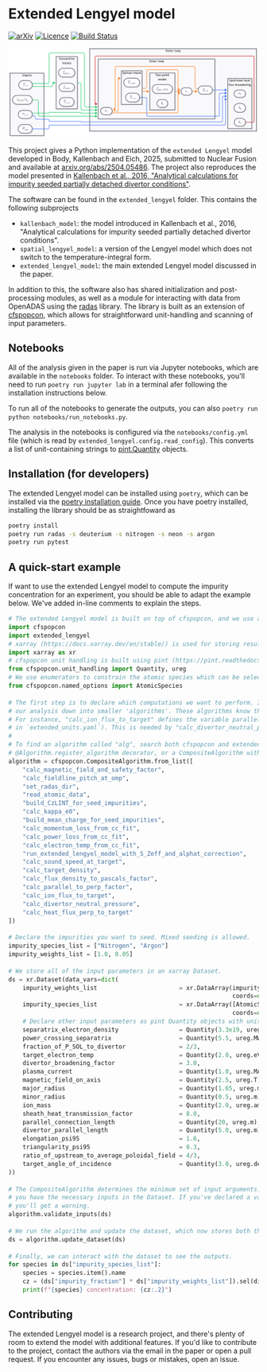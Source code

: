 # Extended Lengyel model

[![arXiv](http://img.shields.io/badge/arXiv-arXiv%3A2504.05486-B31B1B.svg)](https://arxiv.org/abs/2504.05486)
[![Licence](https://img.shields.io/badge/Software%20License-MIT-brightgreen)](LICENSE)
[![Build Status](https://github.com/cfs-energy/extended-lengyel/actions/workflows/workflow_actions.yml/badge.svg)](https://github.com/cfs-energy/extended-lengyel/actions)

![flowchart](.github/flowchart.png)

This project gives a Python implementation of the `extended Lengyel` model developed in Body, Kallenbach and Eich, 2025, submitted to Nuclear Fusion and available at [arxiv.org/abs/2504.05486](https://arxiv.org/abs/2504.05486). The project also reproduces the model presented in [Kallenbach et al., 2016, "Analytical calculations for impurity seeded  partially detached divertor conditions"](http://dx.doi.org/10.1088/0741-3335/58/4/045013).

The software can be found in the `extended_lengyel` folder. This contains the following subprojects
* `kallenbach_model`: the model introduced in Kallenbach et al., 2016, "Analytical calculations for impurity seeded  partially detached divertor conditions".
* `spatial_lengyel_model`: a version of the Lengyel model which does not switch to the temperature-integral form.
* `extended_lengyel_model`: the main extended Lengyel model discussed in the paper.

In addition to this, the software also has shared initialization and post-processing modules, as well as a module for interacting with data from OpenADAS using the [radas](https://github.com/cfs-energy/radas) library. The library is built as an extension of [cfspopcon](https://github.com/cfs-energy/cfspopcon), which allows for straightforward unit-handling and scanning of input parameters.

## Notebooks

All of the analysis given in the paper is run via Jupyter notebooks, which are available in the `notebooks` folder. To interact with these notebooks, you'll need to run `poetry run jupyter lab` in a terminal afer following the installation instructions below.

To run all of the notebooks to generate the outputs, you can also `poetry run python notebooks/run_notebooks.py`.

The analysis in the notebooks is configured via the `notebooks/config.yml` file (which is read by `extended_lengyel.config.read_config`). This converts a list of unit-containing strings to [pint.Quantity](https://pint.readthedocs.io/en/stable/user/defining-quantities.html) objects.

## Installation (for developers)

The extended Lengyel model can be installed using `poetry`, which can be installed via the [poetry installation guide](https://python-poetry.org/docs/#installation). Once you have poetry installed, installing the library should be as straightfoward as
```bash
poetry install
poetry run radas -s deuterium -s nitrogen -s neon -s argon
poetry run pytest
```

## A quick-start example

If want to use the extended Lengyel model to compute the impurity concentration for an experiment, you should be able to adapt the example below. We've added in-line comments to explain the steps.

```python
# The extended Lengyel model is built on top of cfspopcon, and we use a lot of the functionality from cfspopcon directly.
import cfspopcon
import extended_lengyel
# xarray (https://docs.xarray.dev/en/stable/) is used for storing results and scanning over parameters.
import xarray as xr
# cfspopcon unit handling is built using pint (https://pint.readthedocs.io/en/stable/index.html).
from cfspopcon.unit_handling import Quantity, ureg
# We use enumerators to constrain the atomic species which can be selected.
from cfspopcon.named_options import AtomicSpecies

# The first step is to declare which computations we want to perform. Instead of having a single function block, we break
# our analysis down into smaller 'algorithms'. These algorithms know the names and units of the input and output arguments.
# For instance, "calc_ion_flux_to_target" defines the variable parallel_ion_flux_to_target with units of "m**-2 / s" (declared
# in `extended_units.yaml`). This is needed by "calc_divertor_neutral_pressure".
# 
# To find an algorithm called "alg", search both cfspopcon and extended_lengyel for a function called "alg" with an
# @Algorithm.register_algorithm decorator, or a CompositeAlgorithm with name="alg".
algorithm = cfspopcon.CompositeAlgorithm.from_list([
    "calc_magnetic_field_and_safety_factor",
    "calc_fieldline_pitch_at_omp",
    "set_radas_dir",
    "read_atomic_data",
    "build_CzLINT_for_seed_impurities",
    "calc_kappa_e0",
    "build_mean_charge_for_seed_impurities",
    "calc_momentum_loss_from_cc_fit",
    "calc_power_loss_from_cc_fit",
    "calc_electron_temp_from_cc_fit",
    "run_extended_lengyel_model_with_S_Zeff_and_alphat_correction",
    "calc_sound_speed_at_target",
    "calc_target_density",
    "calc_flux_density_to_pascals_factor",
    "calc_parallel_to_perp_factor",
    "calc_ion_flux_to_target",
    "calc_divertor_neutral_pressure",
    "calc_heat_flux_perp_to_target"
])

# Declare the impurities you want to seed. Mixed seeding is allowed.
impurity_species_list = ["Nitrogen", "Argon"]
impurity_weights_list = [1.0, 0.05]

# We store all of the input parameters in an xarray Dataset.
ds = xr.Dataset(data_vars=dict(
    impurity_weights_list                       = xr.DataArray(impurity_weights_list,
                                                               coords=dict(dim_species = impurity_species_list)),
    impurity_species_list                       = xr.DataArray([AtomicSpecies[k] for k in impurity_species_list],
                                                               coords=dict(dim_species = impurity_species_list)),
    # Declare other input parameters as pint Quantity objects with units.
    separatrix_electron_density                 = Quantity(3.3e19, ureg.m**-3),
    power_crossing_separatrix                   = Quantity(5.5, ureg.MW),
    fraction_of_P_SOL_to_divertor               = 2/3,
    target_electron_temp                        = Quantity(2.0, ureg.eV),
    divertor_broadening_factor                  = 3.0,
    plasma_current                              = Quantity(1.0, ureg.MA),
    magnetic_field_on_axis                      = Quantity(2.5, ureg.T),
    major_radius                                = Quantity(1.65, ureg.m),
    minor_radius                                = Quantity(0.5, ureg.m),
    ion_mass                                    = Quantity(2.0, ureg.amu),
    sheath_heat_transmission_factor             = 8.0,
    parallel_connection_length                  = Quantity(20, ureg.m),
    divertor_parallel_length                    = Quantity(5.0, ureg.m),
    elongation_psi95                            = 1.6,
    triangularity_psi95                         = 0.3,
    ratio_of_upstream_to_average_poloidal_field = 4/3,
    target_angle_of_incidence                   = Quantity(3.0, ureg.degree)
))

# The CompositeAlgorithm determines the minimum set of input arguments. The call to .validate_inputs makes sure
# you have the necessary inputs in the Dataset. If you've declared a variable which isn't used by the algorithm,
# you'll get a warning.
algorithm.validate_inputs(ds)

# We run the algorithm and update the dataset, which now stores both the inputs and outputs.
ds = algorithm.update_dataset(ds)

# Finally, we can interact with the dataset to see the outputs.
for species in ds["impurity_species_list"]:
    species = species.item().name
    cz = (ds["impurity_fraction"] * ds["impurity_weights_list"]).sel(dim_species=species).item()
    print(f"{species} concentration: {cz:.2}")
```

## Contributing

The extended Lengyel model is a research project, and there's plenty of room to extend the model with additional features. If you'd like to contribute to the project, contact the authors via the email in the paper or open a pull request. If you encounter any issues, bugs or mistakes, open an issue.
